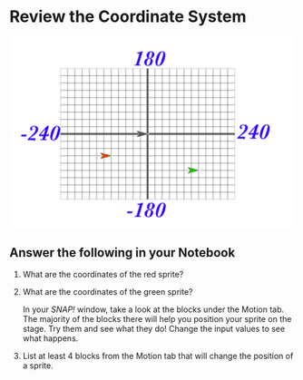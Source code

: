 # Review the Coordinate System

![x-y grid](xygrid.png)

## Answer the following in your Notebook

1. What are the coordinates of the red sprite?

2. What are the coordinates of the green sprite?

    In your _SNAP!_ window, take a look at the blocks under the Motion tab. The majority of the blocks there will help you position your sprite on the stage. Try them and see what they do! Change the input values to see what happens.

3. List at least 4 blocks from the Motion tab that will change the position of a sprite.
